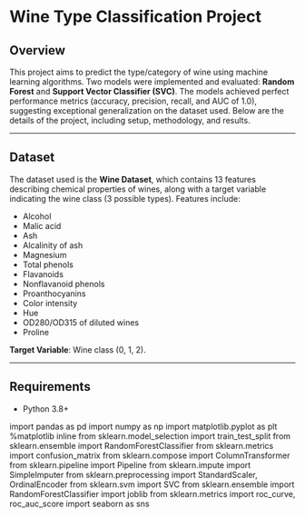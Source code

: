 # Wine Type Classification Project

## Overview
This project aims to predict the type/category of wine using machine learning algorithms. Two models were implemented and evaluated: **Random Forest** and **Support Vector Classifier (SVC)**. The models achieved perfect performance metrics (accuracy, precision, recall, and AUC of 1.0), suggesting exceptional generalization on the dataset used. Below are the details of the project, including setup, methodology, and results.

---

## Dataset
The dataset used is the **Wine Dataset**, which contains 13 features describing chemical properties of wines, along with a target variable indicating the wine class (3 possible types). Features include:
- Alcohol
- Malic acid
- Ash
- Alcalinity of ash
- Magnesium
- Total phenols
- Flavanoids
- Nonflavanoid phenols
- Proanthocyanins
- Color intensity
- Hue
- OD280/OD315 of diluted wines
- Proline

**Target Variable**: Wine class (0, 1, 2).

---

## Requirements

   - Python 3.8+
   
import pandas as pd
import numpy as np
import matplotlib.pyplot as plt
%matplotlib inline
from sklearn.model_selection import train_test_split
from sklearn.ensemble import RandomForestClassifier
from sklearn.metrics import confusion_matrix
from sklearn.compose import ColumnTransformer
from sklearn.pipeline import Pipeline
from sklearn.impute import SimpleImputer
from sklearn.preprocessing import StandardScaler, OrdinalEncoder
from sklearn.svm import SVC
from sklearn.ensemble import RandomForestClassifier
import joblib
from sklearn.metrics import roc_curve, roc_auc_score
import seaborn as sns
